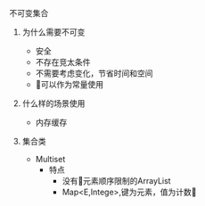 不可变集合
1. 为什么需要不可变
    * 安全
    * 不存在竞太条件
    * 不需要考虑变化，节省时间和空间
    * 可以作为常量使用

2. 什么样的场景使用
    *  内存缓存

3. 集合类
    * Multiset
        * 特点
            * 没有元素顺序限制的ArrayList<E>
            * Map<E,Intege>,键为元素，值为计数

